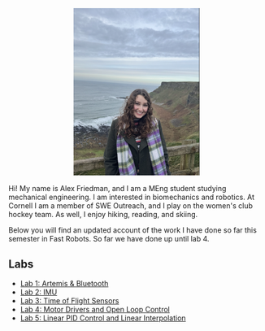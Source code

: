 <p align="center">
    <img width="248" src="assets/Fast_rob_photo.png">
</p>
  
Hi! My name is Alex Friedman, and I am a MEng student studying mechanical engineering. I am interested in biomechanics and robotics. At Cornell I am a member of SWE Outreach, and I play on the women's club hockey team. As well, I enjoy hiking, reading, and skiing. 

Below you will find an updated account of the work I have done so far this semester in Fast Robots. So far we have done up until lab 4.

## Labs

- [Lab 1: Artemis & Bluetooth](/Lab1.md)
- [Lab 2: IMU](/Lab2.md)
- [Lab 3: Time of Flight Sensors](/Lab3.md)
- [Lab 4: Motor Drivers and Open Loop Control](/Lab4.md)
- [Lab 5: Linear PID Control and Linear Interpolation](/Lab5.md)
